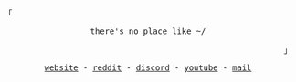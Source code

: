 <p align='left'><samp>「</samp></p>
<p align="center"><samp>there's no place like ~/</samp></p>
<p align='right'><samp>」</samp></p>

<div align="center">
  <p>
    <samp>
    <a href="https://p3nguin-kun.github.io">website</a> - 
    <a href="https://reddit.com/u/kh4nhhi3n">reddit</a> - 
    <a href="https://discord.gg/fxeSRbVfkK">discord</a> - 
    <a href="https://youtube.com/@p3nguin-kun">youtube</a> - 
    <a href="mailto:p3nguinkun@proton.me">mail</a>
    </samp>
  </p>
